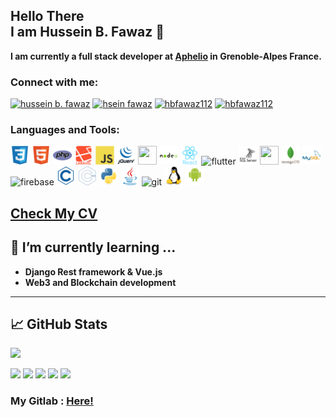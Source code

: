 
<h2> Hello There
 <br>I am Hussein B. Fawaz 🧔</h2>

<b>I am currently a full stack developer at <a href="http://aphelio.eu/"> Aphelio</a> in Grenoble-Alpes France.</b>
### Connect with me:

<a href="https://www.linkedin.com/in/hussein-b-fawaz-21a778140/" target="_blank"><img src="https://www.vectorlogo.zone/logos/linkedin/linkedin-tile.svg" alt="hussein b. fawaz" height="30" width="30" /></a>
<a href="https://www.facebook.com/profile.php?id=100011177776172" target="_blank"><img src="https://www.vectorlogo.zone/logos/facebook/facebook-official.svg" alt="hsein fawaz" height="30" width="30" /></a>
<a href="https://www.instagram.com/hbfawaz112" target="_blank"><img src="https://www.vectorlogo.zone/logos/instagram/instagram-icon.svg" alt="hbfawaz112" height="30" width="30" /></a>
<a href="https://wa.me/96176722357" target="_blank"><img src="https://www.vectorlogo.zone/logos/whatsapp/whatsapp-tile.svg" alt="hbfawaz112" height="30" width="30" /></a>
<br />

### Languages and Tools:
<p align="left">
  <img src="https://raw.githubusercontent.com/devicons/devicon/master/icons/css3/css3-original.svg" alt="css3" width="30" height="30"/>
  <img src="https://raw.githubusercontent.com/devicons/devicon/master/icons/html5/html5-original.svg" alt="html" width="30" height="30"/>
  <img src="https://raw.githubusercontent.com/devicons/devicon/master/icons/php/php-original.svg" alt="php" width="30" height="30"/>
  <img src="https://raw.githubusercontent.com/devicons/devicon/master/icons/laravel/laravel-plain-wordmark.svg" alt="Laravel" width="30" height="30"/>
  <img src="https://raw.githubusercontent.com/devicons/devicon/master/icons/javascript/javascript-original.svg" alt="javascript" width="30" height="30"/>
  <img src="https://raw.githubusercontent.com/devicons/devicon/9c6bfdb9783cdfe1018666ed76adcfd3eab6fad6/icons/jquery/jquery-original-wordmark.svg" alt="jqeury" width="30" height="30"/>
 <img src="https://cdn.jsdelivr.net/gh/devicons/devicon/icons/vuejs/vuejs-original.svg" width="30" height="30"/>
  <img src="https://raw.githubusercontent.com/devicons/devicon/master/icons/nodejs/nodejs-original-wordmark.svg" alt="Node"width="30" height="30"/>
  <img src="https://raw.githubusercontent.com/devicons/devicon/master/icons/react/react-original-wordmark.svg" alt="react" width="30" height="30"/>
  <img src="https://www.vectorlogo.zone/logos/flutterio/flutterio-icon.svg" alt="flutter" width="30" height="30"/>
  <img src="https://raw.githubusercontent.com/devicons/devicon/9f4f5cdb393299a81125eb5127929ea7bfe42889/icons/microsoftsqlserver/microsoftsqlserver-plain-wordmark.svg" alt="flutter" width="30" height="30"/>
  <img src="https://cdn.jsdelivr.net/gh/devicons/devicon/icons/django/django-plain.svg"  width="30" height="30" />
  <img src="https://raw.githubusercontent.com/devicons/devicon/master/icons/mongodb/mongodb-original-wordmark.svg" alt="mongodb" width="30" height="30"/>
  <img src="https://raw.githubusercontent.com/devicons/devicon/master/icons/mysql/mysql-original-wordmark.svg" alt="mysql" width="30" height="30"/>
  <img src="https://www.vectorlogo.zone/logos/firebase/firebase-icon.svg" alt="firebase" width="30" height="30"/>
  <img src="https://raw.githubusercontent.com/devicons/devicon/9c6bfdb9783cdfe1018666ed76adcfd3eab6fad6/icons/c/c-line.svg" alt="c" width="30" height="30"/>
  <img src="https://raw.githubusercontent.com/devicons/devicon/9c6bfdb9783cdfe1018666ed76adcfd3eab6fad6/icons/cplusplus/cplusplus-line.svg" alt="cpp" width="30" height="30"/>
  <img src="https://raw.githubusercontent.com/devicons/devicon/9c6bfdb9783cdfe1018666ed76adcfd3eab6fad6/icons/python/python-original.svg" alt="python" width="30" height="30"/>
 
  <img src="https://raw.githubusercontent.com/devicons/devicon/master/icons/java/java-original.svg" alt="java" width="30" height="30"/>
  <img src="https://www.vectorlogo.zone/logos/git-scm/git-scm-icon.svg" alt="git" width="30" height="30"/>
  <img src="https://raw.githubusercontent.com/devicons/devicon/master/icons/linux/linux-original.svg" alt="linux" width="30" height="30"/>
  <img src="https://raw.githubusercontent.com/devicons/devicon/master/icons/android/android-original-wordmark.svg" alt="android" width="30" height="30" />
</p>

<h2><a href="https://drive.google.com/file/d/1CTWOww5e7KFebWsLJuccSC69_GM-t3yR/view">Check My CV </a></h2>



## 🌱 I’m currently learning ... 
- **Django Rest framework & Vue.js**
- **Web3 and Blockchain development**

 <hr> 
<div>
 
 ## 📈 GitHub Stats
 ![](https://komarev.com/ghpvc/?username=hbfawaz112)

 
![](http://github-profile-summary-cards.vercel.app/api/cards/profile-details?username=hbfawaz112&theme=github_dark)
![](http://github-profile-summary-cards.vercel.app/api/cards/repos-per-language?username=hbfawaz112&theme=github_dark)
![](http://github-profile-summary-cards.vercel.app/api/cards/most-commit-language?username=hbfawaz112&theme=github_dark)
![](http://github-profile-summary-cards.vercel.app/api/cards/stats?username=hbfawaz112&theme=github_dark)
![](http://github-profile-summary-cards.vercel.app/api/cards/productive-time?username=hbfawaz112&theme=github_dark&utcOffset=8)
  
 
 <h3>My Gitlab : <a href="https://gitlab.com/hbfawaz112"> Here! </a></h3>


</div> 

